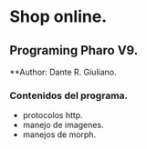 # Shop online.
## Programing Pharo V9.

**Author: Dante R. Giuliano.

### Contenidos del programa.
- protocolos http.
- manejo de imagenes.
- manejos de morph.
